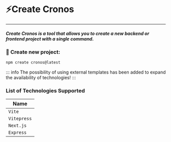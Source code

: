 # ⚡Create Cronos

---

##### Create Cronos is a tool that allows you to create a new backend or frontend project with a single command.

### 🚀 Create new project:

```bash
npm create cronos@latest
```

::: info
The possibility of using external templates has been added to expand the availability of technologies!
:::

### List of Technologies Supported

| Name        |
| ----------- |
| `Vite`      |
| `Vitepress` |
| `Next.js`   |
| `Express`   |
